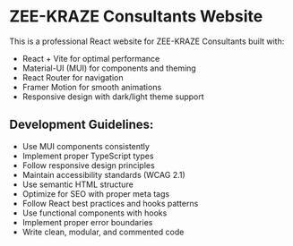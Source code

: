 <!-- Use this file to provide workspace-specific custom instructions to Copilot. For more details, visit https://code.visualstudio.com/docs/copilot/copilot-customization#_use-a-githubcopilotinstructionsmd-file -->

# ZEE-KRAZE Consultants Website

This is a professional React website for ZEE-KRAZE Consultants built with:
- React + Vite for optimal performance
- Material-UI (MUI) for components and theming
- React Router for navigation
- Framer Motion for smooth animations
- Responsive design with dark/light theme support

## Development Guidelines:
- Use MUI components consistently
- Implement proper TypeScript types
- Follow responsive design principles
- Maintain accessibility standards (WCAG 2.1)
- Use semantic HTML structure
- Optimize for SEO with proper meta tags
- Follow React best practices and hooks patterns
- Use functional components with hooks
- Implement proper error boundaries
- Write clean, modular, and commented code

